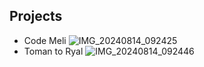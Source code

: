 ## Projects
* Code Meli
  ![IMG_20240814_092425](https://github.com/user-attachments/assets/fa89da60-8717-4f4d-99d4-c77f640e533e)
* Toman to Ryal
  ![IMG_20240814_092446](https://github.com/user-attachments/assets/22c33085-9168-4716-87cd-9879c4674cca)
